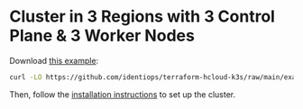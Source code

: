 # Cluster in 3 Regions with 3 Control Plane & 3 Worker Nodes

Download
[this example](https://github.com/identiops/terraform-hcloud-k3s/blob/main/examples/3Region_3ControlPlane_3Worker_Nodes/main.tf):

```bash
curl -LO https://github.com/identiops/terraform-hcloud-k3s/raw/main/examples/3Region_3ControlPlane_3Worker_Nodes/main.tf
```

Then, follow the
[installation instructions](https://github.com/identiops/terraform-hcloud-k3s#getting-started)
to set up the cluster.
